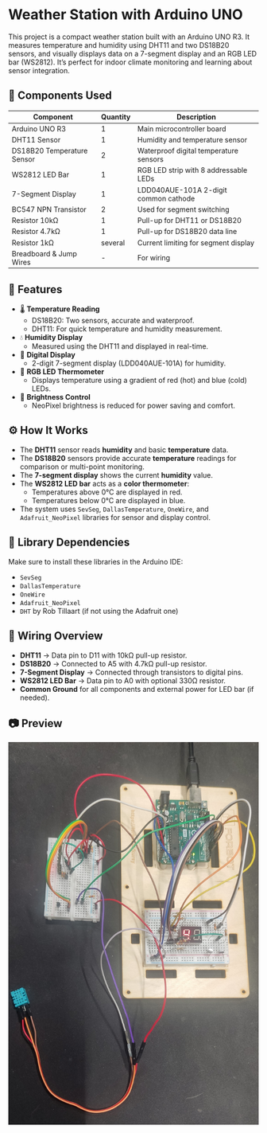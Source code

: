 # Weather Station with Arduino UNO

This project is a compact weather station built with an Arduino UNO R3. It measures temperature and humidity using DHT11 and two DS18B20 sensors, and visually displays data on a 7-segment display and an RGB LED bar (WS2812). It’s perfect for indoor climate monitoring and learning about sensor integration.

## 🧰 Components Used

| Component                  | Quantity | Description                            |
| -------------------------- | -------- | -------------------------------------- |
| Arduino UNO R3             | 1        | Main microcontroller board             |
| DHT11 Sensor               | 1        | Humidity and temperature sensor        |
| DS18B20 Temperature Sensor | 2        | Waterproof digital temperature sensors |
| WS2812 LED Bar             | 1        | RGB LED strip with 8 addressable LEDs  |
| 7-Segment Display          | 1        | LDD040AUE-101A 2-digit common cathode  |
| BC547 NPN Transistor       | 2        | Used for segment switching             |
| Resistor 10kΩ              | 1        | Pull-up for DHT11 or DS18B20           |
| Resistor 4.7kΩ             | 1        | Pull-up for DS18B20 data line          |
| Resistor 1kΩ               | several  | Current limiting for segment display   |
| Breadboard & Jump Wires    | -        | For wiring                             |

## 🧠 Features

- 🌡️ **Temperature Reading**
  - DS18B20: Two sensors, accurate and waterproof.
  - DHT11: For quick temperature and humidity measurement.
- 💧 **Humidity Display**
  - Measured using the DHT11 and displayed in real-time.
- 🔢 **Digital Display**
  - 2-digit 7-segment display (LDD040AUE-101A) for humidity.
- 🌈 **RGB LED Thermometer**
  - Displays temperature using a gradient of red (hot) and blue (cold) LEDs.
- 🔌 **Brightness Control**
  - NeoPixel brightness is reduced for power saving and comfort.

## ⚙️ How It Works

- The **DHT11** sensor reads **humidity** and basic **temperature** data.
- The **DS18B20** sensors provide accurate **temperature** readings for comparison or multi-point monitoring.
- The **7-segment display** shows the current **humidity** value.
- The **WS2812 LED bar** acts as a **color thermometer**:
  - Temperatures above 0°C are displayed in red.
  - Temperatures below 0°C are displayed in blue.
- The system uses `SevSeg`, `DallasTemperature`, `OneWire`, and `Adafruit_NeoPixel` libraries for sensor and display control.

## 🧪 Library Dependencies

Make sure to install these libraries in the Arduino IDE:

- `SevSeg`
- `DallasTemperature`
- `OneWire`
- `Adafruit_NeoPixel`
- `DHT` by Rob Tillaart (if not using the Adafruit one)

## 🔌 Wiring Overview

- **DHT11** → Data pin to D11 with 10kΩ pull-up resistor.
- **DS18B20** → Connected to A5 with 4.7kΩ pull-up resistor.
- **7-Segment Display** → Connected through transistors to digital pins.
- **WS2812 LED Bar** → Data pin to A0 with optional 330Ω resistor.
- **Common Ground** for all components and external power for LED bar (if needed).

## 📷 Preview

![Weather Station Photo](weather_station.jpg)
